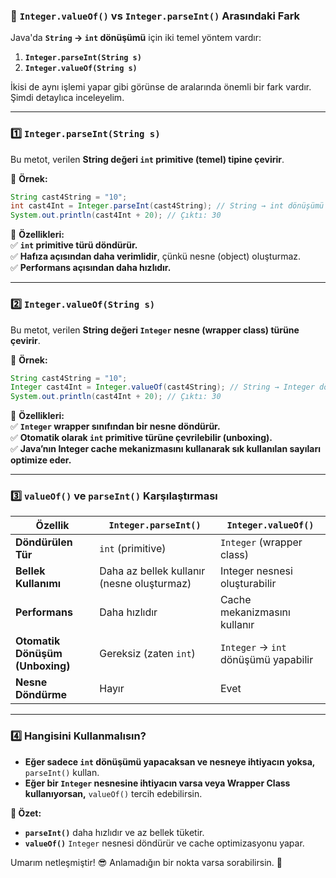 ### **📌 `Integer.valueOf()` vs `Integer.parseInt()` Arasındaki Fark**

Java'da **`String` → `int` dönüşümü** için iki temel yöntem vardır:
1. **`Integer.parseInt(String s)`**
2. **`Integer.valueOf(String s)`**

İkisi de aynı işlemi yapar gibi görünse de aralarında önemli bir fark vardır. Şimdi detaylıca inceleyelim.

---

### **1️⃣ `Integer.parseInt(String s)`**
Bu metot, verilen **String değeri `int` primitive (temel) tipine çevirir**.

📌 **Örnek:**
```java
String cast4String = "10";
int cast4Int = Integer.parseInt(cast4String); // String → int dönüşümü
System.out.println(cast4Int + 20); // Çıktı: 30
```
📌 **Özellikleri:**  
✅ **`int` primitive türü döndürür.**  
✅ **Hafıza açısından daha verimlidir**, çünkü nesne (object) oluşturmaz.  
✅ **Performans açısından daha hızlıdır.**

---

### **2️⃣ `Integer.valueOf(String s)`**
Bu metot, verilen **String değeri `Integer` nesne (wrapper class) türüne çevirir**.

📌 **Örnek:**
```java
String cast4String = "10";
Integer cast4Int = Integer.valueOf(cast4String); // String → Integer dönüşümü
System.out.println(cast4Int + 20); // Çıktı: 30
```
📌 **Özellikleri:**  
✅ **`Integer` wrapper sınıfından bir nesne döndürür.**  
✅ **Otomatik olarak `int` primitive türüne çevrilebilir (unboxing).**  
✅ **Java’nın Integer cache mekanizmasını kullanarak sık kullanılan sayıları optimize eder.**

---

### **3️⃣ `valueOf()` ve `parseInt()` Karşılaştırması**
| **Özellik** | **`Integer.parseInt()`** | **`Integer.valueOf()`** |
|------------|-----------------|----------------|
| **Döndürülen Tür** | `int` (primitive) | `Integer` (wrapper class) |
| **Bellek Kullanımı** | Daha az bellek kullanır (nesne oluşturmaz) | Integer nesnesi oluşturabilir |
| **Performans** | Daha hızlıdır | Cache mekanizmasını kullanır |
| **Otomatik Dönüşüm (Unboxing)** | Gereksiz (zaten `int`) | `Integer` → `int` dönüşümü yapabilir |
| **Nesne Döndürme** | Hayır | Evet |

---

### **4️⃣ Hangisini Kullanmalısın?**
- **Eğer sadece `int` dönüşümü yapacaksan ve nesneye ihtiyacın yoksa,** `parseInt()` kullan.
- **Eğer bir `Integer` nesnesine ihtiyacın varsa veya Wrapper Class kullanıyorsan,** `valueOf()` tercih edebilirsin.

**🚀 Özet:**
- **`parseInt()`** daha hızlıdır ve az bellek tüketir.
- **`valueOf()`** `Integer` nesnesi döndürür ve cache optimizasyonu yapar.

Umarım netleşmiştir! 😎 Anlamadığın bir nokta varsa sorabilirsin. 🚀